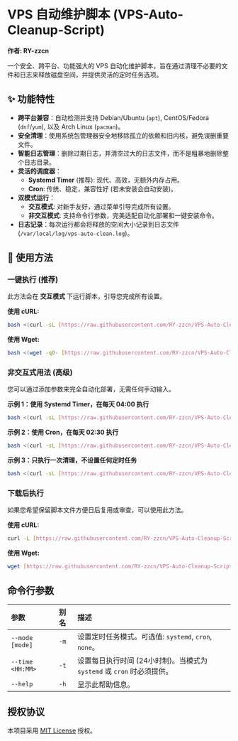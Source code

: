 # VPS 自动维护脚本 (VPS-Auto-Cleanup-Script)

**作者: RY-zzcn**

一个安全、跨平台、功能强大的 VPS 自动化维护脚本，旨在通过清理不必要的文件和日志来释放磁盘空间，并提供灵活的定时任务选项。

## ✨ 功能特性

- **跨平台兼容**：自动检测并支持 Debian/Ubuntu (`apt`), CentOS/Fedora (`dnf`/`yum`), 以及 Arch Linux (`pacman`)。
- **安全清理**：使用系统包管理器安全地移除孤立的依赖和旧内核，避免误删重要文件。
- **智能日志管理**：删除过期日志，并清空过大的日志文件，而不是粗暴地删除整个日志目录。
- **灵活的调度器**：
  - **Systemd Timer** (推荐): 现代、高效，无额外内存占用。
  - **Cron**: 传统、稳定，兼容性好 (若未安装会自动安装)。
- **双模式运行**：
  - **交互模式**: 对新手友好，通过菜单引导完成所有设置。
  - **非交互模式**: 支持命令行参数，完美适配自动化部署和一键安装命令。
- **日志记录**：每次运行都会将释放的空间大小记录到日志文件 (`/var/local/log/vps-auto-clean.log`)。

## 🚀 使用方法

### 一键执行 (推荐)

此方法会在 **交互模式** 下运行脚本，引导您完成所有设置。

**使用 cURL:**
```bash
bash <(curl -sL [https://raw.githubusercontent.com/RY-zzcn/VPS-Auto-Cleanup-Script/main/vps-cleanup.sh](https://raw.githubusercontent.com/RY-zzcn/VPS-Auto-Cleanup-Script/main/vps-cleanup.sh))
```

**使用 Wget:**
```bash
bash <(wget -qO- [https://raw.githubusercontent.com/RY-zzcn/VPS-Auto-Cleanup-Script/main/vps-cleanup.sh](https://raw.githubusercontent.com/RY-zzcn/VPS-Auto-Cleanup-Script/main/vps-cleanup.sh))
```

### 非交互式用法 (高级)

您可以通过添加参数来完全自动化部署，无需任何手动输入。

**示例 1：使用 Systemd Timer，在每天 04:00 执行**
```bash
bash <(curl -sL [https://raw.githubusercontent.com/RY-zzcn/VPS-Auto-Cleanup-Script/main/vps-cleanup.sh](https://raw.githubusercontent.com/RY-zzcn/VPS-Auto-Cleanup-Script/main/vps-cleanup.sh)) --mode systemd --time 04:00
```

**示例 2：使用 Cron，在每天 02:30 执行**
```bash
bash <(curl -sL [https://raw.githubusercontent.com/RY-zzcn/VPS-Auto-Cleanup-Script/main/vps-cleanup.sh](https://raw.githubusercontent.com/RY-zzcn/VPS-Auto-Cleanup-Script/main/vps-cleanup.sh)) -m cron -t 02:30
```

**示例 3：只执行一次清理，不设置任何定时任务**
```bash
bash <(curl -sL [https://raw.githubusercontent.com/RY-zzcn/VPS-Auto-Cleanup-Script/main/vps-cleanup.sh](https://raw.githubusercontent.com/RY-zzcn/VPS-Auto-Cleanup-Script/main/vps-cleanup.sh)) -m none
```

### 下载后执行

如果您希望保留脚本文件方便日后复用或审查，可以使用此方法。

**使用 cURL:**
```bash
curl -L [https://raw.githubusercontent.com/RY-zzcn/VPS-Auto-Cleanup-Script/main/vps-cleanup.sh](https://raw.githubusercontent.com/RY-zzcn/VPS-Auto-Cleanup-Script/main/vps-cleanup.sh) -o vps-cleanup.sh && chmod +x vps-cleanup.sh && sudo ./vps-cleanup.sh
```

**使用 Wget:**
```bash
wget [https://raw.githubusercontent.com/RY-zzcn/VPS-Auto-Cleanup-Script/main/vps-cleanup.sh](https://raw.githubusercontent.com/RY-zzcn/VPS-Auto-Cleanup-Script/main/vps-cleanup.sh) && chmod +x vps-cleanup.sh && sudo ./vps-cleanup.sh
```


## 命令行参数

| 参数 | 别名 | 描述 |
| :--- | :--- | :--- |
| `--mode [mode]` | `-m` | 设置定时任务模式。可选值: `systemd`, `cron`, `none`。 |
| `--time <HH:MM>`| `-t` | 设置每日执行时间 (24小时制)。当模式为 `systemd` 或 `cron` 时必须提供。 |
| `--help` | `-h` | 显示此帮助信息。 |


## 授权协议

本项目采用 [MIT License](LICENSE) 授权。
